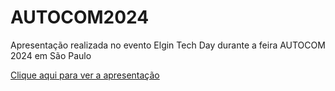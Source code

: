 # AUTOCOM2024
Apresentação realizada no evento Elgin Tech Day durante a feira AUTOCOM 2024 em São Paulo<br>


[Clique aqui para ver a apresentação](https://github.com/mfilipak/AUTOCOM2024/blob/main/ELGIN%20TECH%20DAY%202024%20-%20IA.pdf)<br>

